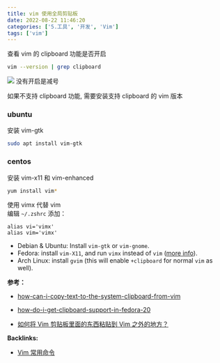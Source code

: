 ```yaml
---
title: vim 使用全局剪贴板
date: 2022-08-22 11:46:20
categories: ['5.工具', '开发', 'Vim']
tags: ['vim']
---
```



查看 vim 的 clipboard 功能是否开启

```sh
vim --version | grep clipboard
```
![](/images/2325099-c78cfca714ce958a.png) 没有开启是减号

如果不支持 clipboard 功能, 需要安装支持 clipboard 的 vim 版本

### ubuntu

安装 vim-gtk

```sh
sudo apt install vim-gtk
```

### centos

安装 vim-x11 和 vim-enhanced

```sh
yum install vim*
```

使用 vimx 代替 vim  
编辑 `~/.zshrc` 添加：

```
alias vi='vimx'
alias vim='vimx'
```

*   Debian & Ubuntu: Install `vim-gtk` or `vim-gnome`.
*   Fedora: install `vim-X11`, and run `vimx` instead of `vim` ([more info](https://link.jianshu.com?t=https%3A%2F%2Fvi.stackexchange.com%2Fq%2F2063%2F51)).
*   Arch Linux: install `gvim` (this will enable `+clipboard` for normal `vim` as well).

**参考：**

- [how-can-i-copy-text-to-the-system-clipboard-from-vim](https://link.jianshu.com?t=https%3A%2F%2Fvi.stackexchange.com%2Fquestions%2F84%2Fhow-can-i-copy-text-to-the-system-clipboard-from-vim)

- [how-do-i-get-clipboard-support-in-fedora-20](https://link.jianshu.com?t=https%3A%2F%2Fvi.stackexchange.com%2Fquestions%2F2063%2Fhow-do-i-get-clipboard-support-in-fedora-20)

- [如何将 Vim 剪贴板里面的东西粘贴到 Vim 之外的地方？](https://link.jianshu.com?t=https%3A%2F%2Fwww.zhihu.com%2Fquestion%2F19863631)

**Backlinks:**

- [Vim 常用命令](../14dab12572d9fd706144fe09626534625a2a2eb8)